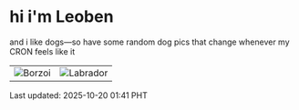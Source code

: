 # hi i'm Leoben

and i like dogs—so have some random dog pics that change whenever my CRON feels like it

|  |  |
|--------|----------|
| ![Borzoi](https://random-dog-vercel.vercel.app/api/random-borzoi?v=1760895716) | ![Labrador](https://random-dog-vercel.vercel.app/api/random-labrador?v=1760895716) |

Last updated: 2025-10-20 01:41 PHT
